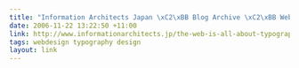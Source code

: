 ```yaml
---
title: "Information Architects Japan \xC2\xBB Blog Archive \xC2\xBB Web Design is 95% Typography (1)"
date: 2006-11-22 13:22:50 +11:00
link: http://www.informationarchitects.jp/the-web-is-all-about-typography-period
tags: webdesign typography design
layout: link
---
```

